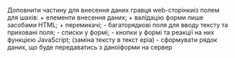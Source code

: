 Доповнити частину для внесення даних гравця web-сторінкиіз полем для шахів:
    + елементи внесення даних;
    + валідацію форми лише засобами HTML;
    + перемикачі;
    - багаторядкові поля для вводу тексту та приховані поля;
    - списки у формі;
    - кнопки у формі та реакції на них функцією JavaScript; (заміна тексту в текст еріа)
    - сформувати рядок даних, що буде передаватись з даноїформи на сервер